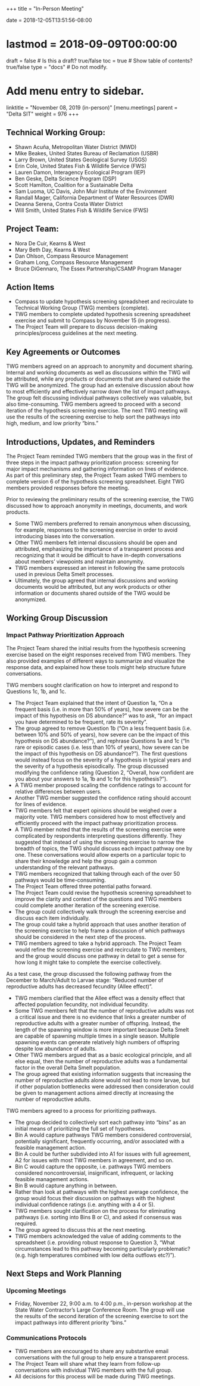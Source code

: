 +++
title = "In-Person Meeting"

date = 2018-12-05T13:51:56-08:00
# lastmod = 2018-09-09T00:00:00

draft = false  # Is this a draft? true/false
toc = true  # Show table of contents? true/false
type = "docs"  # Do not modify.

# Add menu entry to sidebar.
linktitle = "November 08, 2019 (in-person)"
[menu.meetings]
  parent = "Delta SIT"
  weight = 976
+++


## Technical Working Group: 
* Shawn Acuña, Metropolitan Water District (MWD)
* Mike Beakes, United States Bureau of Reclamation (USBR)
* Larry Brown, United States Geological Survey (USGS)
* Erin Cole, United States Fish & Wildlife Service (FWS)
* Lauren Damon, Interagency Ecological Program (IEP)
* Ben Geske, Delta Science Program (DSP)
* Scott Hamilton, Coalition for a Sustainable Delta
* Sam Luoma, UC Davis, John Muir Institute of the Environment
* Randall Mager, California Department of Water Resources (DWR)
* Deanna Serena, Contra Costa Water District
* Will Smith, United States Fish & Wildlife Service (FWS)

## Project Team: 
* Nora De Cuir, Kearns & West
* Mary Beth Day, Kearns & West
* Dan Ohlson, Compass Resource Management
* Graham Long, Compass Resource Management
* Bruce DiGennaro, The Essex Partnership/CSAMP Program Manager

## Action Items
* Compass to update hypothesis screening spreadsheet and recirculate to Technical Working Group (TWG) members (complete).
* TWG members to complete updated hypothesis screening spreadsheet exercise and submit to Compass by November 15 (in progress).
* The Project Team will prepare to discuss decision-making principles/process guidelines at the next meeting.

## Key Agreements or Outcomes 
TWG members agreed on an approach to anonymity and document sharing. Internal and working documents as well as discussions within the TWG will be attributed, while any products or documents that are shared outside the TWG will be anonymized. The group had an extensive discussion about how to most efficiently and effectively narrow down the list of impact pathways. The group felt discussing individual pathways collectively was valuable, but also time-consuming. TWG members agreed to proceed with a second iteration of the hypothesis screening exercise. The next TWG meeting will use the results of the screening exercise to help sort the pathways into high, medium, and low priority “bins.” 

## Introductions, Updates, and Reminders
The Project Team reminded TWG members that the group was in the first of three steps in the impact pathway prioritization process: screening for major impact mechanisms and gathering information on lines of evidence. As part of this preliminary step, the Project Team asked TWG members to complete version 6 of the hypothesis screening spreadsheet. Eight TWG members provided responses before the meeting.

Prior to reviewing the preliminary results of the screening exercise, the TWG discussed how to approach anonymity in meetings, documents, and work products.        

* Some TWG members preferred to remain anonymous when discussing, for example, responses to the screening exercise in order to avoid introducing biases into the conversation. 
* Other TWG members felt internal discussions should be open and attributed, emphasizing the importance of a transparent process and recognizing that it would be difficult to have in-depth conversations about members’ viewpoints and maintain anonymity. 
* TWG members expressed an interest in following the same protocols used in previous Delta Smelt processes. 
* Ultimately, the group agreed that internal discussions and working documents would be attributed, but any work products or other information or documents shared outside of the TWG would be anonymized.


## Working Group Discussion


### Impact Pathway Prioritization Approach


The Project Team shared the initial results from the hypothesis screening exercise based on the eight responses received from TWG members. They also provided examples of different ways to summarize and visualize the response data, and explained how these tools might help structure future conversations.

TWG members sought clarification on how to interpret and respond to Questions 1c, 1b, and 1c. 

* The Project Team explained that the intent of Question 1a, “On a frequent basis (i.e. in more than 50% of years), how severe can be the impact of this hypothesis on DS abundance?” was to ask, “for an impact you have determined to be frequent, rate its severity”. 
* The group agreed to remove Question 1b (“On a less frequent basis (i.e. between 10% and 50% of years), how severe can be the impact of this hypothesis on DS abundance?”), and rephrase Questions 1a and 1c (“In rare or episodic cases (i.e. less than 10% of years), how severe can be the impact of this hypothesis on DS abundance?”). The first questions would instead focus on the severity of a hypothesis in typical years and the severity of a hypothesis episodically.
The group discussed modifying the confidence rating (Question 2, “Overall, how confident are you about your answers to 1a, 1b and 1c for this hypothesis?”).
* A TWG member proposed scaling the confidence ratings to account for relative differences between users.
* Another TWG member suggested the confidence rating should account for lines of evidence.
* TWG members felt that expert opinions should be weighed over a majority vote.
TWG members considered how to most effectively and efficiently proceed with the impact pathway prioritization process.
* A TWG member noted that the results of the screening exercise were complicated by respondents interpreting questions differently. They suggested that instead of using the screening exercise to narrow the breadth of topics, the TWG should discuss each impact pathway one by one. These conversations would allow experts on a particular topic to share their knowledge and help the group gain a common understanding of the relevant pathways.
* TWG members recognized that talking through each of the over 50 pathways would be time-consuming. 
* The Project Team offered three potential paths forward.
* The Project Team could revise the hypothesis screening spreadsheet to improve the clarity and context of the questions and TWG members could complete another iteration of the screening exercise.
* The group could collectively walk through the screening exercise and discuss each item individually.
* The group could take a hybrid approach that uses another iteration of the screening exercise to help frame a discussion of which pathways should be considered in the next step of the process.
* TWG members agreed to take a hybrid approach. The Project Team would refine the screening exercise and recirculate to TWG members, and the group would discuss one pathway in detail to get a sense for how long it might take to complete the exercise collectively.


As a test case, the group discussed the following pathway from the December to March/Adult to Larvae stage: “Reduced number of reproductive adults has decreased fecundity (Allee effect)”.

* TWG members clarified that the Allee effect was a density effect that affected population fecundity, not individual fecundity.
* Some TWG members felt that the number of reproductive adults was not a critical issue and there is no evidence that links a greater number of reproductive adults with a greater number of offspring. Instead, the length of the spawning window is more important because Delta Smelt are capable of spawning multiple times in a single season. Multiple spawning events can generate relatively high numbers of offspring despite low abundance of adults.
* Other TWG members argued that as a basic ecological principle, and all else equal, then the number of reproductive adults was a fundamental factor in the overall Delta Smelt population.
* The group agreed that existing information suggests that increasing the number of reproductive adults alone would not lead to more larvae, but if other population bottlenecks were addressed then consideration could be given to management actions aimed directly at increasing the number of reproductive adults. 


TWG members agreed to a process for prioritizing pathways.

* The group decided to collectively sort each pathway into “bins” as an initial means of prioritizing the full set of hypotheses.
* Bin A would capture pathways TWG members considered controversial, potentially significant, frequently occurring, and/or associated with a feasible management action.
* Bin A could be further subdivided into A1 for issues with full agreement, A2 for issues with most TWG members in agreement, and so on.
* Bin C would capture the opposite, i.e. pathways TWG members considered noncontroversial, insignificant, infrequent, or lacking feasible management actions.
* Bin B would capture anything in between.
* Rather than look at pathways with the highest average confidence, the group would focus their discussion on pathways with the highest individual confidence ratings (i.e. anything with a 4 or 5).
* TWG members sought clarification on the process for eliminating pathways (i.e. sorting into Bins B or C), and asked if consensus was required.
* The group agreed to discuss this at the next meeting. 
* TWG members acknowledged the value of adding comments to the spreadsheet (i.e. providing robust response to Question 3, “What circumstances lead to this pathway becoming particularly problematic? (e.g. high temperatures combined with low delta outflows etc?)”).


## Next Steps and Work Planning


### Upcoming Meetings
* Friday, November 22, 9:00 a.m. to 4:00 p.m., in-person workshop at the State Water Contractor’s Large Conference Room. The group will use the results of the second iteration of the screening exercise to sort the impact pathways into different priority “bins.”



### Communications Protocols
* TWG members are encouraged to share any substantive email conversations with the full group to help ensure a transparent process. 
* The Project Team will share what they learn from follow-up conversations with individual TWG members with the full group.
* All decisions for this process will be made during TWG meetings.  
